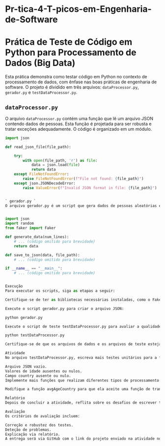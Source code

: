 # Pr-tica-4-T-picos-em-Engenharia-de-Software

# Prática de Teste de Código em Python para Processamento de Dados (Big Data)

Esta prática demonstra como testar código em Python no contexto de processamento de dados, com ênfase nas boas práticas de engenharia de software. O projeto é dividido em três arquivos: `dataProcessor.py`, `gerador.py` e `testDataProcessor.py`.

## `dataProcessor.py`

O arquivo `dataProcessor.py` contém uma função que lê um arquivo JSON contendo dados de pessoas. Esta função é projetada para ser robusta e tratar exceções adequadamente. O código é organizado em um módulo.

```python
import json

def read_json_file(file_path):

    try:
        with open(file_path, 'r') as file:
            data = json.load(file)
            return data
    except FileNotFoundError:
        raise FileNotFoundError(f"File not found: {file_path}")
    except json.JSONDecodeError:
        raise ValueError(f"Invalid JSON format in file: {file_path}")


` gerador.py `
O arquivo gerador.py é um script que gera dados de pessoas aleatórias e os armazena em um arquivo JSON. Os dados gerados incluem nome, idade e país. Este script pode ser usado para criar diferentes tamanhos de conjuntos de dados.


import json
import random
from faker import Faker

def generate_data(num_lines):
    # ... (código omitido para brevidade)
    return data

def save_to_json(data, file_path):
    # ... (código omitido para brevidade)

if __name__ == "__main__":
    # ... (código omitido para brevidade)


Execução
Para executar os scripts, siga as etapas a seguir:

Certifique-se de ter as bibliotecas necessárias instaladas, como o Faker, que pode ser instalado com pip install Faker.

Execute o script gerador.py para criar o arquivo JSON:

python gerador.py

Execute o script de teste testDataProcessor.py para avaliar a qualidade do código:

python testDataProcessor.py

Certifique-se de que os arquivos de dados e os arquivos de teste estejam organizados corretamente para a execução adequada. Ajuste os valores esperados nos testes conforme necessário com base nos dados gerados.

Atividade
No arquivo testDataProcessor.py, escreva mais testes unitários para a função avgAgeCountry. Considere cenários como:

Arquivo JSON vazio.
Valores de idade ausentes ou nulos.
Campo country ausente ou nulo.
Implemente mais funções que realizam diferentes tipos de processamento de dados e teste-as.

Modifique a função avgAgeCountry para que ela aceite uma função de transformação como segundo argumento. Esta função deve ser aplicada à idade antes de calcular a média (por exemplo, converter idade de anos para meses). Escreva testes para essa nova funcionalidade.

Relatório
Depois de concluir a atividade, reflita sobre os desafios de escrever testes para big data e a importância de testar funções que processam grandes volumes de dados. Considere também a otimização de performance com PySpark. Para isso, escreva um relatório técnico que mostre a importância dos seus testes e qual era o seu objetivo. O relatório deve abordar os tipos de teste e qual era a sua intenção com esses testes, por exemplo, quais problemas você estava tentando evitar.

Avaliação
Os critérios de avaliação incluem:

Correção e robustez dos testes.
Deteção de problemas.
Explicação via relatório.
A entrega será via GitHub com o link do projeto enviado na atividade no Canvas junto com o PDF do relatório.